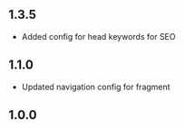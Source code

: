 
1.3.5
-----
+ Added config for head keywords for SEO


1.1.0
-----
+ Updated navigation config for fragment


1.0.0
-----